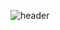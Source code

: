 ![header](https://capsule-render.vercel.app/api?type=waving&color=gradient&height=300&section=header&text=LLuuDev&fontSize=90)
